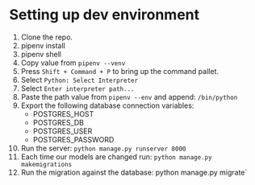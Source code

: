 # Setting up dev environment

1. Clone the repo.
1. pipenv install
1. pipenv shell
1. Copy value from `pipenv --venv`
1. Press `Shift + Command + P` to bring up the command pallet.
1. Select `Python: Select Interpreter`
1. Select `Enter interpreter path...`
1. Paste the path value from `pipenv --env` and append: `/bin/python`
1. Export the following database connection variables:
    * POSTGRES_HOST
    * POSTGRES_DB
    * POSTGRES_USER
    * POSTGRES_PASSWORD
1. Run the server: `python manage.py runserver 8000`
1. Each time our models are changed run: `python manage.py makemigrations`
1. Run the migration against the database: python manage.py migrate`